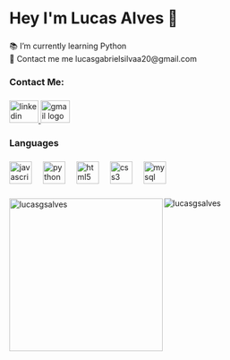 <h1 align="left">Hey I'm Lucas Alves 🧊</h1>

###

<p align="left">📚  I’m currently learning Python<br>📩 Contact me me lucasgabrielsilvaa20@gmail.com</p>

###

<h3 align="left">Contact Me:</h3>

###

<div align="left">
  <a href="https://www.linkedin.com/in/lucasgsalves/" target="_blank">
    <img src="https://raw.githubusercontent.com/maurodesouza/profile-readme-generator/master/src/assets/icons/social/linkedin/default.svg" width="52" height="40" alt="linkedin logo"  />
  </a>
  <a href="mailto:lucasgabrielsilvaa20@gmail.com" target="_blank">
    <img src="https://raw.githubusercontent.com/maurodesouza/profile-readme-generator/master/src/assets/icons/social/gmail/default.svg" width="52" height="40" alt="gmail logo"  />
  </a>
</div>

###

<h3 align="left">Languages</h4>

###

<div align="left">
  <img src="https://cdn.jsdelivr.net/gh/devicons/devicon/icons/javascript/javascript-original.svg" height="40" alt="javascript logo"  />
  <img width="12" />
  <img src="https://cdn.jsdelivr.net/gh/devicons/devicon/icons/python/python-original.svg" height="40" alt="python logo"  />
  <img width="12" />
  <img src="https://cdn.jsdelivr.net/gh/devicons/devicon/icons/html5/html5-original.svg" height="40" alt="html5 logo"  />
  <img width="12" />
  <img src="https://cdn.jsdelivr.net/gh/devicons/devicon/icons/css3/css3-original.svg" height="40" alt="css3 logo"  />
  <img width="12" />
  <img src="https://cdn.jsdelivr.net/gh/devicons/devicon/icons/mysql/mysql-original.svg" height="40" alt="mysql logo"  />
</div>

###

<p><img align="left" src="https://github-readme-stats.vercel.app/api/top-langs?username=lucasgsalves&show_icons=true&locale=en&layout=compact&theme=radical" alt="lucasgsalves" height="273.5"/></p>

<p><img align="center" src="https://github-readme-streak-stats.herokuapp.com/?user=lucasgsalves&theme=radical" alt="lucasgsalves" /></p>
